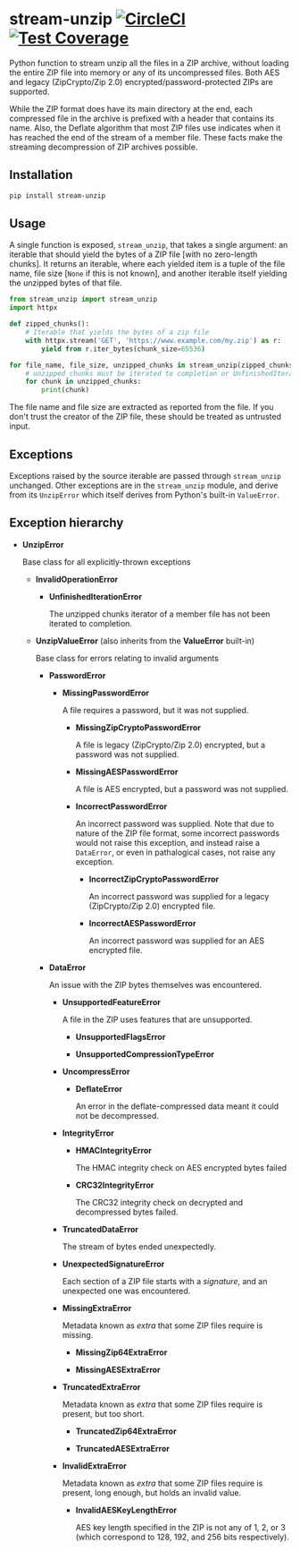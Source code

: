 # stream-unzip [![CircleCI](https://circleci.com/gh/uktrade/stream-unzip.svg?style=shield)](https://circleci.com/gh/uktrade/stream-unzip) [![Test Coverage](https://api.codeclimate.com/v1/badges/02144f986cd3eecf4a0b/test_coverage)](https://codeclimate.com/github/uktrade/stream-unzip/test_coverage)

Python function to stream unzip all the files in a ZIP archive, without loading the entire ZIP file into memory or any of its uncompressed files. Both AES and legacy (ZipCrypto/Zip 2.0) encrypted/password-protected ZIPs are supported.

While the ZIP format does have its main directory at the end, each compressed file in the archive is prefixed with a header that contains its name. Also, the Deflate algorithm that most ZIP files use indicates when it has reached the end of the stream of a member file. These facts make the streaming decompression of ZIP archives possible.


## Installation

```bash
pip install stream-unzip
```


## Usage

A single function is exposed, `stream_unzip`, that takes a single argument: an iterable that should yield the bytes of a ZIP file [with no zero-length chunks]. It returns an iterable, where each yielded item is a tuple of the file name, file size [`None` if this is not known], and another iterable itself yielding the unzipped bytes of that file.

```python
from stream_unzip import stream_unzip
import httpx

def zipped_chunks():
    # Iterable that yields the bytes of a zip file
    with httpx.stream('GET', 'https://www.example.com/my.zip') as r:
        yield from r.iter_bytes(chunk_size=65536)

for file_name, file_size, unzipped_chunks in stream_unzip(zipped_chunks(), password=b'my-password'):
    # unzipped_chunks must be iterated to completion or UnfinishedIterationError will be raised
    for chunk in unzipped_chunks:
        print(chunk)
```

The file name and file size are extracted as reported from the file. If you don't trust the creator of the ZIP file, these should be treated as untrusted input.


## Exceptions

Exceptions raised by the source iterable are passed through `stream_unzip` unchanged. Other exceptions are in the `stream_unzip` module, and derive from its `UnzipError` which itself derives from Python's built-in `ValueError`.


## Exception hierarchy

  - **UnzipError**

    Base class for all explicitly-thrown exceptions

    - **InvalidOperationError**

      - **UnfinishedIterationError**

        The unzipped chunks iterator of a member file has not been iterated to completion.

    - **UnzipValueError** (also inherits from the **ValueError** built-in)

      Base class for errors relating to invalid arguments

      - **PasswordError**

        - **MissingPasswordError**

          A file requires a password, but it was not supplied.

          - **MissingZipCryptoPasswordError**

            A file is legacy (ZipCrypto/Zip 2.0) encrypted, but a password was not supplied.

          - **MissingAESPasswordError**

            A file is AES encrypted, but a password was not supplied.

          - **IncorrectPasswordError**

            An incorrect password was supplied. Note that due to nature of the ZIP file format, some incorrect passwords would not raise this exception, and instead raise a `DataError`, or even in pathalogical cases, not raise any exception.

            - **IncorrectZipCryptoPasswordError**

              An incorrect password was supplied for a legacy (ZipCrypto/Zip 2.0) encrypted file.

            - **IncorrectAESPasswordError**

              An incorrect password was supplied for an AES encrypted file.

      - **DataError**

        An issue with the ZIP bytes themselves was encountered.

        - **UnsupportedFeatureError**

          A file in the ZIP uses features that are unsupported.

          - **UnsupportedFlagsError**

          - **UnsupportedCompressionTypeError**

        - **UncompressError**

          - **DeflateError**

            An error in the deflate-compressed data meant it could not be decompressed.

        - **IntegrityError**

          - **HMACIntegrityError**

            The HMAC integrity check on AES encrypted bytes failed

          - **CRC32IntegrityError**

            The CRC32 integrity check on decrypted and decompressed bytes failed.

        - **TruncatedDataError**

          The stream of bytes ended unexpectedly.

        - **UnexpectedSignatureError**

          Each section of a ZIP file starts with a _signature_, and an unexpected one was encountered.

        - **MissingExtraError**

          Metadata known as *extra* that some ZIP files require is missing.

          - **MissingZip64ExtraError**

          - **MissingAESExtraError**

        - **TruncatedExtraError**

          Metadata known as *extra* that some ZIP files require is present, but too short.

          - **TruncatedZip64ExtraError**

          - **TruncatedAESExtraError**

        - **InvalidExtraError**

          Metadata known as *extra* that some ZIP files require is present, long enough, but holds an invalid value.

          - **InvalidAESKeyLengthError**

            AES key length specified in the ZIP is not any of 1, 2, or 3 (which correspond to 128, 192, and 256 bits respectively).
